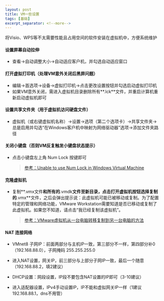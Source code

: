 ```yaml
---
layout: post
title: VM一些设置
tags: [基础]
excerpt_separator: <!--more-->
---
```

将Visio、WPS等不太需要性能且占用空间的软件安装在虚拟机中，方便系统维护
<!--more-->

#### 设置屏幕自动拉伸

- 查看->自动调整大小->自动适应客户机，并勾选自动适应窗口

#### 打开虚拟打印机（处理VM意外关闭后黑屏问题）

- 编辑->首选项->设备->虚拟打印机->点击更改设置按钮并勾选启动虚拟打印机
- 如果VM意外关闭，需进入虚拟机目录删除所有**.lck**文件，并重启计算机重新启动虚拟机即可

#### 设置共享文件夹（用于虚拟机访问硬盘文件）

- 虚拟机（或右键虚拟机名称）->设置->选项（第二个选项卡）->共享文件夹->总是启用并勾选“在Windows客户机中映射为网络驱动器”选项->添加文件夹路径

#### 关闭小键盘（否则VM反复触发小键盘状态提示）

- 点击小键盘左上角 Num Lock 按键即可

  > [参考：Unable to use Num Lock in Windows Virtual Machine](https://kb.parallels.com/113652)

#### 克隆虚拟机

- 复制**.vmx文件**和所有的**.vmdk**文件至新目录，点击打开虚拟机按钮选择复制的**.vmx**文件，之后会弹出提示说：此虚拟机可能已被移动或复制。为了配置特定的管理和网络功能，VMware Workstation需要知道是否已移动或复制了此虚拟机。如果您不知道，请点击“我已经复制该虚拟机”。

  > [参考：VMware虚拟机从一台电脑转移复制到另一台电脑的方法](https://www.hack520.com/vmware-copy-vmx-vmdk.html)

#### NAT 连接网络

- VMnet8 子网IP：前面两部分与主机IP一致，第三部分不一样，第四部分补0（192.168.88.0），子网掩码 255.255.255.0
- 进入NAT设置，网关IP，前三部分与上部分子网IP一致，最后一个随意（192.168.88.2，填2建议）
- DHCP设置：网段设置，IP段不要包含NAT设置的IP即可（3-10建议）

- 进入适配器设置，IPv4手动设置IP，IP不能和虚拟网关IP一样（1建议192.168.88.1，dns不用管）